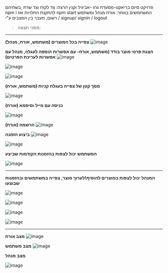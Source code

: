 פרויקט סיום בריאקט-מסעדת גרג -אביגיל וקנין
הרצה: צד לקוח וצד שרת ,בשתיהם npm i להתקנת התלויות ואז npm start
המשתמשים באתר: אורח מנהל ומשתמש רשום, מעבר בין המצבים ע"י / signup/ signin / logout

>מסכי תצוגה:
---

**צפייה בכל המוצרים (משתמש, אורח, מנהל)**
![image](https://github.com/MichalMazuz/react-final-project/assets/144708445/a7c05a9d-ebbc-4408-8596-c316d391e5ff)



**הצגת פרטי מוצר בודד (משתמש, אורח- עם אפשרות הוספה לעגלה, מנהל עם אפשרות לעריכת הפרטים)**
![image](https://github.com/MichalMazuz/react-final-project/assets/144708445/57d252ec-5b61-4d73-8f73-345ab12bab10)

![image](https://github.com/MichalMazuz/react-final-project/assets/144708445/12438fcd-3860-4d48-aebe-52e3fc913cfb)

![image](https://github.com/MichalMazuz/react-final-project/assets/144708445/b1ed1b76-2354-473b-ad7c-1222561eb07d)


**מסך קטן של צפייה בעגלת קניות (משתמש, אורח)**

![image](https://github.com/MichalMazuz/react-final-project/assets/144708445/8490f9e3-e4f3-4b1d-a53a-2e7ee5c0fa61)

**כניסה עם מייל וסיסמא (אורח)**

![image](https://github.com/MichalMazuz/react-final-project/assets/144708445/b178c516-9fd0-40d0-bb73-6096b823608b)

**הרשמה (אורח)**
![image](https://github.com/MichalMazuz/react-final-project/assets/144708445/b71154d1-30f3-4de6-8acb-69b2c0dcf0e7)


**ביצוע הזמנה**
![image](https://github.com/MichalMazuz/react-final-project/assets/144708445/8e9ad0b7-d1d4-4afc-99f7-8fbd98b9ccaa)

![image](https://github.com/MichalMazuz/react-final-project/assets/144708445/69df7a7d-d2f4-45eb-b67f-bd51c1546455)

**המשתמש יכול לצפות בהזמנות הקודמות שביצע**

![image](https://github.com/MichalMazuz/react-final-project/assets/144708445/9d746879-df3c-4368-92d7-cf2e81b4d564)

---

**המנהל יכול לצפות במוצרים להוסיף\לערוך מוצר, צפייה במשתמשים ובהזמנות שבוצעו**

![image](https://github.com/MichalMazuz/react-final-project/assets/144708445/7e98d812-e299-4ab7-b3f5-4d66259c71d9)

![image](https://github.com/MichalMazuz/react-final-project/assets/144708445/cf676dad-178b-4809-a29f-e1435d1083c2)

![image](https://github.com/MichalMazuz/react-final-project/assets/144708445/b00dda1e-0575-49c6-a5fa-190b8a721449)

![image](https://github.com/MichalMazuz/react-final-project/assets/144708445/ed6c5453-4558-4d37-ab68-141c59a19c55)

---

**מצב אורח**
![image](https://github.com/MichalMazuz/react-final-project/assets/144708445/7e668c52-b153-45f5-a9a3-655af39f0d8c)


**מצב משתמש**
![image](https://github.com/MichalMazuz/react-final-project/assets/144708445/fac99481-6a3e-4457-bf98-392545362e60)


**מצב מנהל**

![image](https://github.com/MichalMazuz/react-final-project/assets/144708445/03715c34-11f8-49d4-8f6c-e0d026dd39df)













